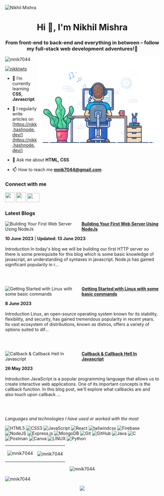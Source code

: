 ![Nikhil Mishra](https://github.com/utkarshkrishna2004/mnik7044/blob/main/nikhil-header.png)

<h1 align="center">Hi 👋, I'm Nikhil Mishra</h1>
<h3 align="center">From front-end to back-end and everything in between – follow my full-stack web development adventures!🚀</h3>
<img align="right" alt="CODE" width="400" src="https://github.com/mnik7044/mnik7044/blob/main/68747470733a2f2f7468756d62732e6766796361742e636f6d2f4576696c4e657874446576696c666973682d736d616c6c2e676966.gif">

<p align="left"> <img src="https://komarev.com/ghpvc/?username=mnik7044&label=Profile%20views&color=0e75b6&style=flat" alt="mnik7044" /> </p>

<p align="left"> <a href="https://twitter.com/nikktwts" target="blank"><img src="https://img.shields.io/twitter/follow/nikktwts?logo=twitter&style=for-the-badge" alt="nikktwts" /></a> </p>

- 🌱 I’m currently learning **CSS, Javascript**

- 📝 I regularly write articles on [https://nikk.hashnode.dev/](https://nikk.hashnode.dev/)

- 💬 Ask me about **HTML, CSS**

- 📫 How to reach me **mnik7044@gmail.com**

<h3 align="left">Connect with me</h3>
<p align="left">
<a href="https://www.linkedin.com/in/nikhil-mishra-8a6710244/" target="_blank" rel="noreferrer"><img src="https://raw.githubusercontent.com/danielcranney/readme-generator/main/public/icons/socials/linkedin.svg" width="32" height="32" /></a>
<a href="https://www.twitter.com/nikktwts" target="_blank" rel="noreferrer"><img src="https://raw.githubusercontent.com/danielcranney/readme-generator/main/public/icons/socials/twitter.svg" width="32" height="32" /></a>
<a href="https://hashnode.com/@godnik" target="_blank"><img src="https://raw.githubusercontent.com/danielcranney/readme-generator/main/public/icons/socials/hashnode.svg" height="30" width="40"/> </a>
</p>

<h3 align="left">Latest Blogs</h3>

<!-- HASHNODE_BLOG:START -->
<p align="left">
<a href="https://nikk.hashnode.dev//building-your-first-web-server-using-nodejs" title="Building Your First Web Server Using NodeJs"><img src="https://cdn.hashnode.com/res/hashnode/image/upload/v1686644720036/6fe090c0-2c24-4468-b08d-1d3293dfa9e6.png" alt="Building Your First Web Server Using NodeJs" width="250px" align="left" /></a>
<a href="https://nikk.hashnode.dev//building-your-first-web-server-using-nodejs" title="Building Your First Web Server Using NodeJs"><strong>Building Your First Web Server Using NodeJs</strong></a>
<div><strong>10 June 2023</strong> | <strong>Updated: 13 June 2023</strong></div>
<br/> Introduction
In today's blog we will be building our first HTTP server so there is some prerequisite for this blog which is some basic knowledge of javascript, an understanding of syntaxes in javascript. Node.js has gained significant popularity in r... </p> <br/> <br/>
<p align="left">
<a href="https://nikk.hashnode.dev//getting-started-with-linux-with-some-basic-commands" title="Getting Started with Linux with some basic commands"><img src="https://cdn.hashnode.com/res/hashnode/image/upload/v1686088282020/dcca61fa-2ead-440a-9226-93188aa2ddfe.png" alt="Getting Started with Linux with some basic commands" width="250px" align="left" /></a>
<a href="https://nikk.hashnode.dev//getting-started-with-linux-with-some-basic-commands" title="Getting Started with Linux with some basic commands"><strong>Getting Started with Linux with some basic commands</strong></a>
<div><strong>8 June 2023</strong></div>
<br/> Introduction
Linux, an open-source operating system known for its stability, flexibility, and security, has gained tremendous popularity in recent years. Its vast ecosystem of distributions, known as distros, offers a variety of options suited to dif... </p> <br/> <br/>
<p align="left">
<a href="https://nikk.hashnode.dev//callback-callback-hell-in-javascript" title="Callback & Callback Hell In Javascript"><img src="https://cdn.hashnode.com/res/hashnode/image/upload/v1684267836656/c61f0d88-4ede-4fcb-9cec-3df66743deb8.png" alt="Callback & Callback Hell In Javascript" width="250px" align="left" /></a>
<a href="https://nikk.hashnode.dev//callback-callback-hell-in-javascript" title="Callback & Callback Hell In Javascript"><strong>Callback & Callback Hell In Javascript</strong></a>
<div><strong>26 May 2023</strong></div>
<br/> Introduction
JavaScript is a popular programming language that allows us to create interactive web applications. One of its important concepts is the callback function. In this blog post, we'll explore what callbacks are and also touch upon callback ... </p> <br/> <br/>
<!-- HASHNODE_BLOG:END -->

*Languages and technologies I have used or worked with the most* 

![HTML5](https://img.shields.io/badge/html5-%23E34F26.svg?style=for-the-badge&logo=html5&logoColor=white)
![CSS3](https://img.shields.io/badge/css3-%231572B6.svg?style=for-the-badge&logo=css3&logoColor=white)
![JavaScript](https://img.shields.io/badge/javascript-%23323330.svg?style=for-the-badge&logo=javascript&logoColor=%23F7DF1E)
![React](https://img.shields.io/badge/react-%2320232a.svg?style=for-the-badge&logo=react&logoColor=%2361DAFB)
![tailwindcss](https://img.shields.io/badge/tailwind_css-0A66C2?style=for-the-badge&logo=tailwindcss&logoColor=white)
![Firebase](https://img.shields.io/badge/Firebase-039BE5?style=for-the-badge&logo=Firebase&logoColor=white)
![NodeJS](https://img.shields.io/badge/node.js-6DA55F?style=for-the-badge&logo=node.js&logoColor=white)
![Express.js](https://img.shields.io/badge/express.js-%23404d59.svg?style=for-the-badge&logo=express&logoColor=%2361DAFB)
![MongoDB](https://img.shields.io/badge/MongoDB-%234ea94b.svg?style=for-the-badge&logo=mongodb&logoColor=white)
![Git](https://img.shields.io/badge/git-%23F05033.svg?style=for-the-badge&logo=git&logoColor=white)
![GitHub](https://img.shields.io/badge/github-%23121011.svg?style=for-the-badge&logo=github&logoColor=white)
![Java](https://img.shields.io/badge/java-%23ED8B00.svg?style=for-the-badge&logo=java&logoColor=white) 
![C](https://img.shields.io/badge/c-%2300599C.svg?style=for-the-badge&logo=c&logoColor=white)
![Postman](https://img.shields.io/badge/Postman-FF6C37?style=for-the-badge&logo=postman&logoColor=white) 
![Canva](https://img.shields.io/badge/Canva-%2300C4CC.svg?style=for-the-badge&logo=Canva&logoColor=white)
![LINUX](https://img.shields.io/badge/Linux-FCC624?style=for-the-badge&logo=linux&logoColor=black)
![Python](https://img.shields.io/badge/python-3670A0?style=for-the-badge&logo=python&logoColor=ffdd54)




<table cellpadding="0">
  <tr style="padding: 0">
    <!-- GitHub Stats Card -->  
    <td valign="top"><p><img src="https://github-readme-stats.vercel.app/api?username=mnik7044&show_icons=true&theme=radical#gh-dark-mode-only" alt="mnik7044" /></p></td>
    <!-- GitHub Top Language Card -->
    <td valign="top"><p><img height = "200" align="center" src="https://github-readme-stats.vercel.app/api/top-langs/?username=mnik7044&layout=compact&theme=radical&custom_title=Languages" alt="mnik7044" /></p></td>
  </tr>
</table>

<p align="center">
 
<img src="https://github-readme-streak-stats.herokuapp.com/?user=mnik7044&&theme=dark&show_icons=true" alt="mnik7044" />
  
  <p> <img align="center" src="https://github-readme-activity-graph.cyclic.app/graph?username=mnik7044&bg_color=010109&color=eff1f6&line=06b290&point=fffafa&area=true&hide_border=true" alt = "mnik7044" /> </p>
<p align="center">
  <img src="https://capsule-render.vercel.app/api?type=waving&color=gradient&height=150&width=100%&section=footer"/>
</p>
